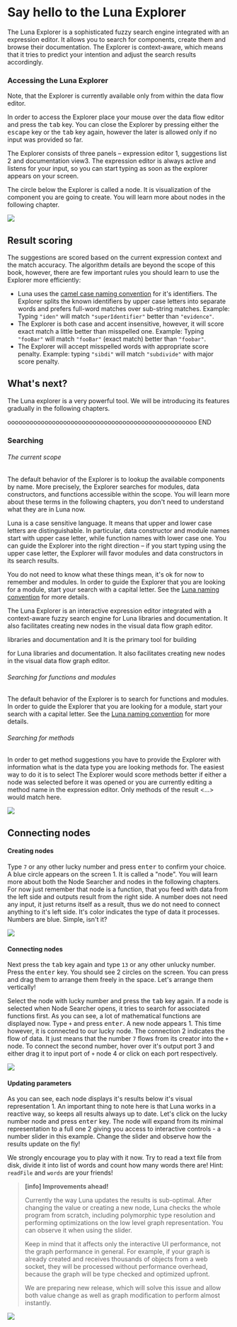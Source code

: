 # Say hello to the Luna Explorer

The Luna Explorer is a sophisticated fuzzy search engine integrated with an expression editor. It allows you to search for components, create them and browse their documentation. The Explorer is context-aware, which means that it tries to predict your intention and adjust the search results accordingly. 

### Accessing the Luna Explorer
Note, that the Explorer is currently available only from within the data flow editor. 

In order to access the Explorer place your mouse over the data flow editor and press the <kbd>tab</kbd> key. You can close the Explorer by pressing either the <kbd>escape</kbd> key or the <kbd>tab</kbd> key again, however the later is allowed only if no input was provided so far. 

The Explorer consists of three panels – expression editor <span class="uiref">1</span>, suggestions list <span class="uiref">2</span> and documentation view<span class="uiref">3</span>. The expression editor is always active and listens for your input, so you can start typing as soon as the explorer appears on your screen.

The circle below the Explorer is called a node. It is visualization of the component you are going to create. You will learn more about nodes in the following chapter.

![](/assets/placeholder.jpg)


## Result scoring
The suggestions are scored based on the current expression context and the match accuracy. The algorithm details are beyond the scope of this book, however, there are few important rules you should learn to use the Explorer more efficiently:

* Luna uses the [camel case naming convention](dummy.md) for it's identifiers. The Explorer splits the known identifiers by upper case letters into separate words and prefers full-word matches over sub-string matches.
Example: Typing `"iden"` will match `"superIdentifier"` better than `"evidence"`.
* The Explorer is both case and accent insensitive, however, it will score exact match a little better than misspelled one.
Example: Typing `"fooBar"` will match `"fooBar"` (exact match) better than `"foobar"`.
* The Explorer will accept misspelled words with appropriate score penalty.
Example: typing `"sibdi"` will match `"subdivide"` with major score penalty.


## What's next?
The Luna explorer is a very powerful tool. We will be introducing its features gradually in the following chapters. 




ooooooooooooooooooooooooooooooooooooooooooooooooooo
END





### Searching

###### The current scope
The default behavior of the Explorer is to lookup the available components by name. More precisely, the Explorer searches for modules, data constructors, and functions accessible within the scope. You will learn more about these terms in the following chapters, you don't need to understand what they are in Luna now.

Luna is a case sensitive language. It means that upper and lower case letters are distinguishable. In particular, data constructor and module names start with upper case letter, while function names with lower case one. You can guide the Explorer into the right direction – if you start typing using the upper case letter, the Explorer will favor modules and data constructors in its search results. 

  You do not need to know what these things mean, it's ok for now to remember  and modules. In order to guide the Explorer that you are looking for a module, start your search with a capital letter. See the [Luna naming convention](dummy.md) for more details.




The Luna Explorer is an interactive expression editor integrated with a context-aware fuzzy search engine for Luna libraries and documentation. It also facilitates creating new nodes in the visual data flow graph editor. 





  libraries and documentation and It is the primary tool for building 

  for Luna libraries and documentation. It also facilitates creating new nodes in the visual data flow graph editor. 





###### Searching for functions and modules
The default behavior of the Explorer is to search for functions and modules. In order to guide the Explorer that you are looking for a module, start your search with a capital letter. See the [Luna naming convention](dummy.md) for more details.

###### Searching for methods
In order to get method suggestions you have to provide the Explorer with information what is the data type you are looking methods for. The easiest way to do it is to select 
The Explorer would score methods better if either a node was selected before it was opened or you are currently editing a method name in the expression editor. Only methods of the result <...> would match here. 

![](/assets/placeholder.jpg)


## Connecting nodes


#### Creating nodes 

Type `7` or any other lucky number and press <kbd>enter</kbd> to confirm your choice. A blue circle appears on the screen <span class="uiref">1</span>. It is called a "node". You will learn more about both the Node Searcher and nodes in the following chapters. For now just remember that node is a function, that you feed with data from the left side and outputs result from the right side. A number does not need any input, it just returns itself as a result, thus we do not need to connect anything to it's left side. It's color indicates the type of data it processes. Numbers are blue. Simple, isn't it? 

![](/assets/placeholder.jpg)


#### Connecting nodes

Next press the <kbd>tab</kbd> key again and type `13` or any other unlucky number. Press the <kbd>enter</kbd> key. You should see 2 circles on the screen. You can press and drag them to arrange them freely in the space. Let's arrange them vertically! 

Select the node with lucky number and press the <kbd>tab</kbd> key again. If a node is selected when Node Searcher opens, it tries to search for associated functions first. As you can see, a lot of mathematical functions are displayed now. Type `+` and press <kbd>enter</kbd>. A new node appears <span class="uiref">1</span>. This time however, it is connected to our lucky node. The connection <span class="uiref">2</span> indicates the flow of data. It just means that the number `7` flows from its creator into the `+` node. To connect the second number, hover over it's output port <span class="uiref">3</span> and either drag it to input port of `+` node <span class="uiref">4</span> or click on each port respectively.

![](/assets/placeholder.jpg)


#### Updating parameters

As you can see, each node displays it's results below it's visual representation <span class="uiref">1</span>. An important thing to note here is that Luna works in a reactive way, so keeps all results always up to date. Let's click on the lucky number node and press <kbd>enter</kbd> key. The node will expand from its minimal representation to a full one <span class="uiref">2</span> giving you access to interactive controls - a number slider in this example. Change the slider and observe how the results update on the fly! 

We strongly encourage you to play with it now. Try to read a text file from disk, divide it into list of words and count how many words there are! Hint: `readFile` and `words` are your friends!


> **[info] Improvements ahead!**
>
> Currently the way Luna updates the results is sub-optimal. After changing the value or creating a new node, Luna checks the whole program from scratch, including polymorphic type resolution and performing optimizations on the low level graph representation. You can observe it when using the slider. 
>
>Keep in mind that it affects only the interactive UI performance, not the graph performance in general. For example, if your graph is already created and receives thousands of objects from a web socket, they will be processed without performance overhead, because the graph will be type checked and optimized upfront.
>
>We are preparing new release, which will solve this issue and allow both value change as well as graph modification to perform almost instantly.

![](/assets/placeholder.jpg)
